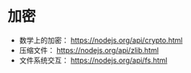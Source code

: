 # 加密

- 数学上的加密： https://nodejs.org/api/crypto.html
- 压缩文件： https://nodejs.org/api/zlib.html
- 文件系统交互： https://nodejs.org/api/fs.html